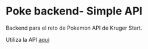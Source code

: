 # Poke backend- Simple API
Backend para el reto de Pokemon API de Kruger Start.

Utiliza la API [aquí](https://poke-api-concurso-kruger.onrender.com/)

